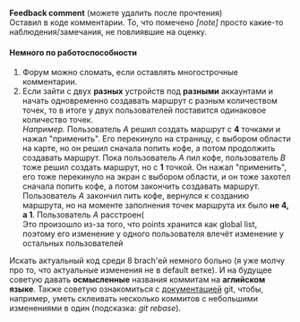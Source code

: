 **Feedback comment** (можете удалить после прочтения)<br/>
Оставил в коде комментарии. То, что помечено *\[note\]* просто какие-то наблюдения/замечания, не повлиявшие на оценку.<br/>
#### Немного по работоспособности
1) Форум можно сломать, если оставлять многострочные комментарии.
2) Если зайти с двух __разных__ устройств под __разными__ аккаунтами и начать одновременно создавать маршрут с разным
количеством точек, то в итоге у двух пользователей поставится одинаковое количество точек.<br/>
*Например.* Пользователь *A* решил создать маршрут с __4__ точками и нажал "применить". Его перекинуло на страницу, с выбором области на карте, но он решил сначала попить кофе, а потом продолжить создавать маршрут. 
Пока пользователь *A* пил кофе, пользователь *B* тоже решил создать маршрут, но с __1__ точкой. Он нажал "применить", его тоже перекинуло на экран с выбором области, и он тоже захотел сначала попить кофе, а потом закончить создавать маршрут.
Пользователь *A* закончил пить кофе, вернулся к созданию маршрута, но на моменте заполнения точек маршрута их было __не 4, а 1__. Пользователь *A* расстроен( <br/>
Это произошло из-за того, что points хранится как global list, поэтому его изменение у одного пользователя влечёт изменение у остальных пользователей<br/>

Искать актуальный код среди 8 brach'ей немного больно (я уже молчу про то, что актуальные изменения не в default ветке). 
И на будущее советую давать __осмысленные__ названия коммитам на __аглийском языке__. Также советую ознакомиться с [документацией](https://git-scm.com/doc) git, чтобы, например, уметь склеивать несколько коммитов с небольшими изменениями в один (подсказка: *git rebase*).